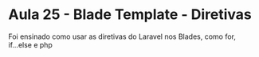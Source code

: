 # Aula 25 - Blade Template - Diretivas

Foi ensinado como usar as diretivas do Laravel nos Blades, como for, if...else e php
